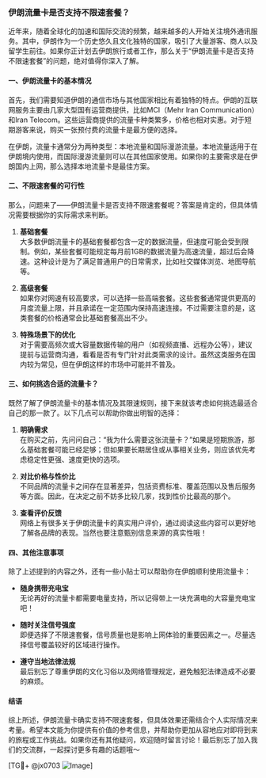 ### 伊朗流量卡是否支持不限速套餐？

近年来，随着全球化的加速和国际交流的频繁，越来越多的人开始关注境外通讯服务。其中，伊朗作为一个历史悠久且文化独特的国家，吸引了大量游客、商人以及留学生前往。如果你正计划去伊朗旅行或者工作，那么关于“伊朗流量卡是否支持不限速套餐”的问题，绝对值得你深入了解。

#### 一、伊朗流量卡的基本情况

首先，我们需要知道伊朗的通信市场与其他国家相比有着独特的特点。伊朗的互联网服务主要由几家大型国有运营商提供，比如MCI（Mehr Iran Communication）和Iran Telecom。这些运营商提供的流量卡种类繁多，价格也相对实惠。对于短期游客来说，购买一张预付费的流量卡是最方便的选择。

在伊朗，流量卡通常分为两种类型：本地流量和国际漫游流量。本地流量适用于在伊朗境内使用，而国际漫游流量则可以在其他国家使用。如果你的主要需求是在伊朗国内上网，那么选择本地流量卡是最佳方案。

#### 二、不限速套餐的可行性

那么，问题来了——伊朗流量卡是否支持不限速套餐呢？答案是肯定的，但具体情况需要根据你的实际需求来判断。

1. **基础套餐**  
   大多数伊朗流量卡的基础套餐都包含一定的数据流量，但速度可能会受到限制。例如，某些套餐可能规定每月前1GB的数据流量为高速流量，超过后会降速。这种设计是为了满足普通用户的日常需求，比如社交媒体浏览、地图导航等。

2. **高级套餐**  
   如果你对网速有较高要求，可以选择一些高端套餐。这些套餐通常提供更高的月度流量上限，并且承诺在一定范围内保持高速连接。不过需要注意的是，这类套餐的价格通常会比基础套餐高出不少。

3. **特殊场景下的优化**  
   对于需要高频次或大容量数据传输的用户（如视频直播、远程办公等），建议提前与运营商沟通，看看是否有专门针对此类需求的设计。虽然这类服务在国内较为常见，但在伊朗这样的市场中可能并不普及。

#### 三、如何挑选合适的流量卡？

既然了解了伊朗流量卡的基本情况及其限速规则，接下来就该考虑如何挑选最适合自己的那一款了。以下几点可以帮助你做出明智的选择：

1. **明确需求**  
   在购买之前，先问问自己：“我为什么需要这张流量卡？”如果是短期旅游，那么基础套餐可能已经足够；但如果要长期居住或从事相关业务，则应该优先考虑稳定性更强、速度更快的选项。

2. **对比价格与性价比**  
   不同品牌的流量卡之间存在显著差异，包括资费标准、覆盖范围以及售后服务等方面。因此，在决定之前不妨多比较几家，找到性价比最高的那个。

3. **查看评价反馈**  
   网络上有很多关于伊朗流量卡的真实用户评价，通过阅读这些内容可以更好地了解各品牌的表现。当然也要注意甄别信息来源的真实性哦！

#### 四、其他注意事项

除了上述提到的内容之外，还有一些小贴士可以帮助你在伊朗顺利使用流量卡：

- **随身携带充电宝**  
  无论再好的流量卡都需要电量支持，所以记得带上一块充满电的大容量充电宝吧！

- **随时关注信号强度**  
  即便选择了不限速套餐，信号质量也是影响上网体验的重要因素之一。尽量选择信号覆盖较好的区域进行操作。

- **遵守当地法律法规**  
  最后别忘了尊重伊朗的文化习俗以及网络管理规定，避免触犯法律造成不必要的麻烦。

#### 结语

综上所述，伊朗流量卡确实支持不限速套餐，但具体效果还需结合个人实际情况来考量。希望本文能为你提供有价值的参考信息，并帮助你更加从容地应对即将到来的旅程或工作挑战。如果你还有其他疑问，欢迎随时留言讨论！最后别忘了加入我们的交流群，一起探讨更多有趣的话题哦～  

[TG💪+ @jx0703 ![Image](https://github.com/user-attachments/assets/dbca1d08-cadb-493c-b0ec-ad6f7a83f270)]